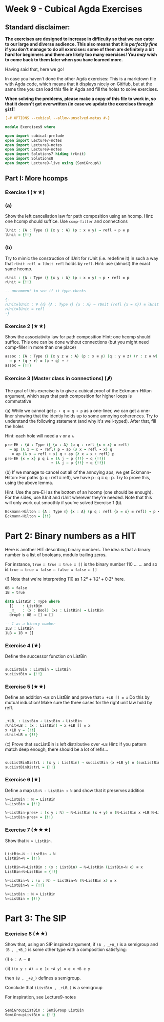 # Week 9 - Cubical Agda Exercises

## Standard disclaimer:

**The exercises are designed to increase in difficulty so that we can cater to
our large and diverse audience. This also means that it is *perfectly fine* if
you don't manage to do all exercises: some of them are definitely a bit hard for
beginners and there are likely too many exercises! You *may* wish to come back
to them later when you have learned more.**

Having said that, here we go!

In case you haven't done the other Agda exercises:
This is a markdown file with Agda code, which means that it displays nicely on
GitHub, but at the same time you can load this file in Agda and fill the holes
to solve exercises.

**When solving the problems,
please make a copy of this file to work in, so that it doesn't get overwritten
(in case we update the exercises through `git`)!**


```agda
{-# OPTIONS --cubical --allow-unsolved-metas #-}

module Exercises9 where

open import cubical-prelude
open import Lecture7-notes
open import Lecture8-notes
open import Lecture9-notes
open import Solutions7 hiding (rUnit)
open import Solutions8
open import Lecture9-live using (SemiGroupℕ)
```

## Part I: More hcomps

### Exercise 1 (★★)
### (a)
Show the left cancellation law for path composition using an hcomp.
Hint: one hcomp should suffice. Use `comp-filler` and connections

```agda
lUnit : {A : Type ℓ} {x y : A} (p : x ≡ y) → refl ∙ p ≡ p
lUnit = {!!}

```
### (b)
Try to mimic the construction of lUnit for rUnit (i.e. redefine it)
in such a way that `rUnit refl ≡ lUnit refl` holds by `refl`.
Hint: use (almost) the exact same hcomp.

```agda
rUnit : {A : Type ℓ} {x y : A} (p : x ≡ y) → p ∙ refl ≡ p
rUnit = {!!}

-- uncomment to see if it type-checks

{-
rUnit≡lUnit : ∀ {ℓ} {A : Type ℓ} {x : A} → rUnit (refl {x = x}) ≡ lUnit refl
rUnit≡lUnit = refl
-}

```


### Exercise 2 (★★)
Show the associativity law for path composition
Hint: one hcomp should suffice. This one can be done without connections
  (but you might need comp-filler in more than one place)

```agda
assoc : {A : Type ℓ} {x y z w : A} (p : x ≡ y) (q : y ≡ z) (r : z ≡ w)
  → p ∙ (q ∙ r) ≡ (p ∙ q) ∙ r
assoc = {!!}

```

### Exercise 3 (Master class in connections) (🌶)
The goal of this exercise is to give a cubical proof of the Eckmann-Hilton argument,
which says that path composition for higher loops is commutative

(a) While we cannot get `p ∙ q ≡ q ∙ p` as a one-liner, we can get a
one-liner showing that the identiy holds up to some annoying
coherences.  Try to understand the following statement (and why it's
well-typed). After that, fill the holes

Hint: each hole will need a `∨` or a `∧`

```agda
pre-EH : {A : Type ℓ} {x : A} (p q : refl {x = x} ≡ refl)
  → ap (λ x → x ∙ refl) p ∙ ap (λ x → refl ∙ x) q
   ≡ ap (λ x → refl ∙ x) q ∙ ap (λ x → x ∙ refl) p
pre-EH {x = x} p q i = (λ j → p {!!} ∙ q {!!})
                     ∙ (λ j → p {!!} ∙ q {!!})

```
(b) If we manage to cancel out all of the annoying aps, we get Eckmann-Hilton:
For paths (p q : refl ≡ refl), we have p ∙ q ≡ q ∙ p. Try to prove this, using the above lemma.

Hint: Use the pre-EH as the bottom of an hcomp (one should be enough).
For the sides, use lUnit and rUnit wherever they're needed. Note that this will only work out smoothly if
you've solved Exercise 1 (b).

```agda
Eckmann-Hilton : {A : Type ℓ} {x : A} (p q : refl {x = x} ≡ refl) → p ∙ q ≡ q ∙ p
Eckmann-Hilton = {!!}

```
# Part 2: Binary numbers as a HIT
Here is another HIT describing binary numbers. The idea is that a binary number is a list of booleans, modulo trailing zeros.

For instance, `true ∷ true ∷ true ∷ []` is the binary number 110 ...
... and so is `true ∷ true ∷ false ∷ false ∷ false ∷ []`

(!) Note that we're interpreting 110 as 1·2⁰ + 1·2¹ + 0·2² here.

```agda
0B = false
1B = true

data ListBin : Type where
  []    : ListBin
  _∷_   : (x : Bool) (xs : ListBin) → ListBin
  drop0 : 0B ∷ [] ≡ []

-- 1 as a binary number
1LB : ListBin
1LB = 1B ∷ []
```
### Exercise 4 (★)
Define the successor function on ListBin
```agda

sucListBin : ListBin → ListBin
sucListBin = {!!}

```
### Exercise 5 (★★)
Define an addition `+LB` on ListBin and prove that `x +LB [] ≡ x`
Do this by mutual induction! Make sure the three cases for the right unit law hold by refl.
```agda

_+LB_ : ListBin → ListBin → ListBin
rUnit+LB : (x : ListBin) → x +LB [] ≡ x
x +LB y = {!!}
rUnit+LB = {!!}

```
(c) Prove that sucListBin is left distributive over `+LB`
Hint: If you pattern match deep enough, there should be a lot of refls...
```agda

sucListBinDistrL : (x y : ListBin) → sucListBin (x +LB y) ≡ (sucListBin x +LB y)
sucListBinDistrL = {!!}
```

### Exercise 6 (★)
Define a map `LB→ℕ : ListBin → ℕ` and show that it preserves addition

```agda
ℕ→ListBin : ℕ → ListBin
ℕ→ListBin = {!!}

ℕ→ListBin-pres+ : (x y : ℕ) → ℕ→ListBin (x + y) ≡ (ℕ→ListBin x +LB ℕ→ListBin y)
ℕ→ListBin-pres+ = {!!}

```

### Exercise 7 (★★★)
Show that `ℕ ≃ ListBin`.

```agda

ListBin→ℕ : ListBin → ℕ
ListBin→ℕ = {!!}

ListBin→ℕ→ListBin : (x : ListBin) → ℕ→ListBin (ListBin→ℕ x) ≡ x
ListBin→ℕ→ListBin = {!!}

ℕ→ListBin→ℕ : (x : ℕ) → ListBin→ℕ (ℕ→ListBin x) ≡ x
ℕ→ListBin→ℕ = {!!}

ℕ≃ListBin : ℕ ≃ ListBin
ℕ≃ListBin = {!!}

```
# Part 3: The SIP
### Exericise 8 (★★)
Show that, using an SIP inspired argument, if `(A , _+A_)` is a semigroup and `(B , _+B_)` is some other type with a composition satisfying:

(i) `e : A ≃ B`

(ii) `((x y : A) → e (x +A y) ≡ e x +B e y`

then `(B , _+B_)` defines a semigroup.

Conclude that `(ListBin , _+LB_)` is a semigroup

For inspiration, see Lecture9-notes
```agda

SemiGroupListBin : SemiGroup ListBin
SemiGroupListBin = {!!}
